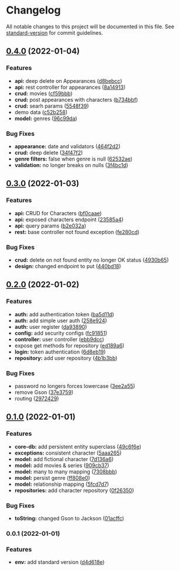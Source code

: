 # Changelog

All notable changes to this project will be documented in this file. See [standard-version](https://github.com/conventional-changelog/standard-version) for commit guidelines.

## [0.4.0](https://github.com/tomasanchez/disney-challenge/compare/v0.3.0...v0.4.0) (2022-01-04)


### Features

* **api:** deep delete on Appearances ([d8bebcc](https://github.com/tomasanchez/disney-challenge/commit/d8bebcc03deaf4bda42edaa2fa8fdd86887e9e14))
* **api:** rest controller for appearances ([8a14913](https://github.com/tomasanchez/disney-challenge/commit/8a149134537f6abea3a86bb092b1a71dd3b31f61))
* **crud:** movies ([cf59bbb](https://github.com/tomasanchez/disney-challenge/commit/cf59bbb06cf7b0af363caa38dd7cf8c093fa9a8c))
* **crud:** post appearances with characters ([b734bbf](https://github.com/tomasanchez/disney-challenge/commit/b734bbfba60bce41e4ffb1211f7816c57c71ba7f))
* **crud:** searh params ([5548f39](https://github.com/tomasanchez/disney-challenge/commit/5548f39917bf0fbfed738ddaa837303ffa29a6eb))
* demo data ([c52b258](https://github.com/tomasanchez/disney-challenge/commit/c52b258619218ccd66df8d2efd7453a66690fd76))
* **model:** genres ([96c99da](https://github.com/tomasanchez/disney-challenge/commit/96c99da8194fad5f017dd832a17f23c115e4e972))


### Bug Fixes

* **appearance:** date and validators ([464f2d2](https://github.com/tomasanchez/disney-challenge/commit/464f2d23532bcdc27ddec64560e2e7bd764206fa))
* **crud:** deep delete ([34f47f2](https://github.com/tomasanchez/disney-challenge/commit/34f47f224f023466c9236e492e8b233411c3cce1))
* **genre filters:** false when genre is null ([62532ae](https://github.com/tomasanchez/disney-challenge/commit/62532aecba0f5068876366a53ec63d1ad3ace97a))
* **validation:** no longer breaks on nulls ([3f4bc1d](https://github.com/tomasanchez/disney-challenge/commit/3f4bc1d7eaee5959b07ce0ae5c7dad33334f0a06))

## [0.3.0](https://github.com/tomasanchez/disney-challenge/compare/v0.2.0...v0.3.0) (2022-01-03)


### Features

* **api:** CRUD for Characters ([bf0caae](https://github.com/tomasanchez/disney-challenge/commit/bf0caae6ca8f2f63399f22d3052f22e15d214333))
* **api:** exposed characters endpoint ([23585a4](https://github.com/tomasanchez/disney-challenge/commit/23585a4112adc907f6e9c353503230febbc294b1))
* **api:** query params ([b2e032a](https://github.com/tomasanchez/disney-challenge/commit/b2e032a2fd106367285a8c1fba88ce7e165b8d31))
* **rest:** base controller not found exception ([fe280cd](https://github.com/tomasanchez/disney-challenge/commit/fe280cd0ff43021467b4b31acfa955896ecd2ba3))


### Bug Fixes

* **crud:** delete on not found entity no longer OK status ([4930b65](https://github.com/tomasanchez/disney-challenge/commit/4930b65948283beda8ae69b422aa35da2a06ff3d))
* **design:** changed endpoint to put ([440bd18](https://github.com/tomasanchez/disney-challenge/commit/440bd18a508050e201f667b14bac25b353e04184))

## [0.2.0](https://github.com/tomasanchez/disney-challenge/compare/v0.1.0...v0.2.0) (2022-01-02)


### Features

* **auth:** add authentication token ([ba5d11d](https://github.com/tomasanchez/disney-challenge/commit/ba5d11db923e9cfd1b654fc8d1afb64118fb7c6e))
* **auth:** add simple user auth ([258e924](https://github.com/tomasanchez/disney-challenge/commit/258e924d51eddc884dc43343b23e4e3a6bd58f45))
* **auth:** user register ([da93890](https://github.com/tomasanchez/disney-challenge/commit/da93890713aef64a9b5f6ed1f1c608a06944d634))
* **config:** add security configs ([fc91851](https://github.com/tomasanchez/disney-challenge/commit/fc918511a29ad6f1164aae35f7135575a773054f))
* **controller:** user controller ([ebb9dcc](https://github.com/tomasanchez/disney-challenge/commit/ebb9dcc0657289d837f50d1e4f59ff52d8cf5afd))
* expose get methods for repository ([ed189a6](https://github.com/tomasanchez/disney-challenge/commit/ed189a6e7f847ef87dc536cb32ad90655f47a47c))
* **login:** token authentication ([6d8eb19](https://github.com/tomasanchez/disney-challenge/commit/6d8eb19a8e55eccadd03c6875c799d4751961f42))
* **repository:** add user repository ([4b1b3bb](https://github.com/tomasanchez/disney-challenge/commit/4b1b3bb338cc53248a12a97fe317f72ea0a74d8d))


### Bug Fixes

* password no longers forces lowercase ([3ee2a55](https://github.com/tomasanchez/disney-challenge/commit/3ee2a557e9c69a8cb7188e25dd975d2c6a23cd1d))
* remove Gson ([37e3759](https://github.com/tomasanchez/disney-challenge/commit/37e3759156da808056596c0314c257028229b84b))
* routing ([2972429](https://github.com/tomasanchez/disney-challenge/commit/2972429d7cb0ec4f1d42481c28fbd878bcf3cbe4))

## [0.1.0](https://github.com/tomasanchez/disney-challenge/compare/v0.0.1...v0.1.0) (2022-01-01)


### Features

* **core-db:** add persistent entity superclass ([49c6f6e](https://github.com/tomasanchez/disney-challenge/commit/49c6f6e7ce7db2a3f9626493a575def2f9e2e2dd))
* **exceptions:** consistent character ([5aaa265](https://github.com/tomasanchez/disney-challenge/commit/5aaa2650f52648e4d2a07b16eb6f791159b9cc11))
* **model:** add fictional character ([7d136a6](https://github.com/tomasanchez/disney-challenge/commit/7d136a68ec9e0ca2354120075f5133c4bfaee9fb))
* **model:** add movies & series ([909cb37](https://github.com/tomasanchez/disney-challenge/commit/909cb37a9e409e0510df4551100a4fad9e54cab2))
* **model:** many to many mapping ([7308bbb](https://github.com/tomasanchez/disney-challenge/commit/7308bbbd6d190c334d56f902425ba904a86c053b))
* **model:** persist genre ([ff808e0](https://github.com/tomasanchez/disney-challenge/commit/ff808e0e1c677397367915d1873958cef44ab40b))
* **model:** relationship mapping ([5fcd7d7](https://github.com/tomasanchez/disney-challenge/commit/5fcd7d732157155760c133031e826fc5cc8adf42))
* **repositories:** add character repository ([0f26350](https://github.com/tomasanchez/disney-challenge/commit/0f263508144142abe7c038ae003c9d3b328062da))


### Bug Fixes

* **toString:** changed Gson to Jackson ([01acffc](https://github.com/tomasanchez/disney-challenge/commit/01acffc52c36aeab3f13a319053c6f211fdc2503))

### 0.0.1 (2022-01-01)


### Features

* **env:** add standard version ([d4d618e](https://github.com/tomasanchez/disney-challenge/commit/d4d618e6024ec4bdb9bcd3f03e637a386a227ca6))

